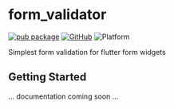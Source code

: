 # form_validator

[![pub package](https://img.shields.io/pub/v/form_validator.svg)](https://pub.dev/packages/form_validator)
[![GitHub](https://img.shields.io/github/license/TheMisir/form-validator)](https://github.com/TheMisir/form-validator/blob/master/LICENSE)
![Platform](https://img.shields.io/badge/platform-web%20%7C%20android%20%7C%20ios-ff69b4)

Simplest form validation for flutter form widgets

## Getting Started

... documentation coming soon ...
